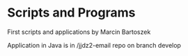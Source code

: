 # Scripts and Programs
First scripts and applications by Marcin Bartoszek

Application in Java is in /jjdz2-email repo on branch develop
